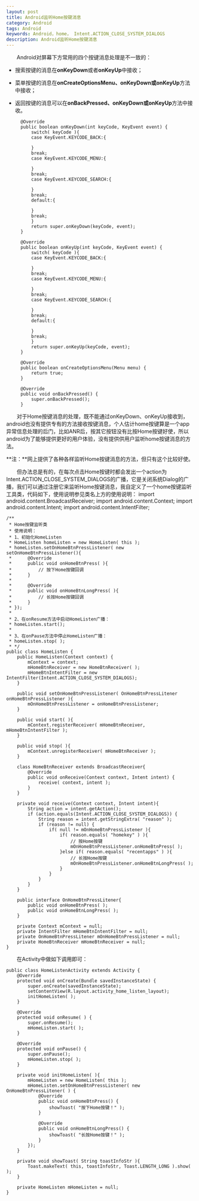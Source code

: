 ```yaml
---
layout: post
title: Android监听Home按键消息
category: Android
tags: Android
keywords: Android，home， Intent.ACTION_CLOSE_SYSTEM_DIALOGS
description: Android监听Home按键消息
---
```


&emsp;&emsp;Android对屏幕下方常用的四个按键消息处理是不一致的：

- 搜索按键的消息在**onKeyDown**或者**onKeyUp**中接收；
- 菜单按键的消息在**onCreateOptionsMenu、onKeyDown或onKeyUp**方法中接收；
- 返回按键的消息可以在**onBackPressed、onKeyDown或onKeyUp**方法中接收。
		
		@Override
	    public boolean onKeyDown(int keyCode, KeyEvent event) {
	    	switch( keyCode ){
	    	case KeyEvent.KEYCODE_BACK:{
	    		
	    	}
	    	break;
	    	case KeyEvent.KEYCODE_MENU:{
	    		
	    	}
	    	break;
	    	case KeyEvent.KEYCODE_SEARCH:{
	    		
	    	}
	    	break;
	    	default:{
	    		
	    	}
	    	break;
	    	}
	    	return super.onKeyDown(keyCode, event);
	    }
	    
	    @Override
	    public boolean onKeyUp(int keyCode, KeyEvent event) {
	    	switch( keyCode ){
	    	case KeyEvent.KEYCODE_BACK:{
	    		
	    	}
	    	break;
	    	case KeyEvent.KEYCODE_MENU:{
	    		
	    	}
	    	break;
	    	case KeyEvent.KEYCODE_SEARCH:{
	    		
	    	}
	    	break;
	    	default:{
	    		
	    	}
	    	break;
	    	}
	    	return super.onKeyUp(keyCode, event);
	    }
	    
	    @Override
		public boolean onCreateOptionsMenu(Menu menu) {
			return true;
		}
	    
	    @Override
	    public void onBackPressed() {
	    	super.onBackPressed();
	    }

&emsp;&emsp;对于Home按键消息的处理，既不能通过onKeyDown、onKeyUp接收到，android也没有提供专有的方法接收按键消息，个人估计home按键算是一个app异常信息处理的后门，比如ANR后，按其它按钮没有比按Home按键好使，所以android为了能够提供更好的用户体验，没有提供供用户监听home按键消息的方法。

**注：**网上提供了各种各样监听Home按键消息的方法，但只有这个比较好使。

&emsp;&emsp;但办法总是有的，在每次点击Home按键时都会发出一个action为Intent.ACTION_CLOSE_SYSTEM_DIALOGS的广播，它是关闭系统Dialog的广播，我们可以通过注册它来监听Home按键消息，我自定义了一个home按键监听工具类，代码如下，使用说明参见类名上方的使用说明：
	import android.content.BroadcastReceiver;
	import android.content.Context;
	import android.content.Intent;
	import android.content.IntentFilter;
	
	/**
	 * Home按键监听类
	 * 使用说明：
	 * 1、初始化HomeListen
	 * HomeListen homeListen = new HomeListen( this );
	 * homeListen.setOnHomeBtnPressListener( new setOnHomeBtnPressListener(){
	 * 		@Override
	 * 		public void onHomeBtnPress( ){
	 * 			// 按下Home按键回调
	 * 		}
	 * 		
	 * 		@Override
	 * 		public void onHomeBtnLongPress( ){
	 * 			// 长按Home按键回调
	 * 		}
	 * });
	 * 
	 * 2、在onResume方法中启动HomeListen广播：
	 * homeListen.start();
	 * 
	 * 3、在onPause方法中停止HomeListen广播：
	 * homeListen.stop( );
	 * */
	public class HomeListen {
		public HomeListen(Context context) {
			mContext = context;
			mHomeBtnReceiver = new HomeBtnReceiver( );
			mHomeBtnIntentFilter = new IntentFilter(Intent.ACTION_CLOSE_SYSTEM_DIALOGS);
		}
		
		public void setOnHomeBtnPressListener( OnHomeBtnPressLitener onHomeBtnPressListener ){
			mOnHomeBtnPressListener = onHomeBtnPressListener;
		}
		
		public void start( ){
			mContext.registerReceiver( mHomeBtnReceiver, mHomeBtnIntentFilter );
		}
		
		public void stop( ){
			mContext.unregisterReceiver( mHomeBtnReceiver );
		}
		
		class HomeBtnReceiver extends BroadcastReceiver{
			@Override
			public void onReceive(Context context, Intent intent) {
				receive( context, intent );
			}
		}
		
		private void receive(Context context, Intent intent){
			String action = intent.getAction();
			if (action.equals(Intent.ACTION_CLOSE_SYSTEM_DIALOGS)) {
				String reason = intent.getStringExtra( "reason" );
				if (reason != null) {
					if( null != mOnHomeBtnPressListener ){
						if( reason.equals( "homekey" ) ){
							// 按Home按键
							mOnHomeBtnPressListener.onHomeBtnPress( );
						}else if( reason.equals( "recentapps" ) ){
							// 长按Home按键
							mOnHomeBtnPressListener.onHomeBtnLongPress( );
						}
					}
				}
			}
		}
		
		public interface OnHomeBtnPressLitener{
			public void onHomeBtnPress( );
			public void onHomeBtnLongPress( );
		}
		
		private Context mContext = null;
		private IntentFilter mHomeBtnIntentFilter = null;
		private OnHomeBtnPressLitener mOnHomeBtnPressListener = null;
		private HomeBtnReceiver mHomeBtnReceiver = null;
	}

&emsp;&emsp;在Activity中做如下调用即可：

	public class HomeListenActivity extends Activity {
	    @Override  
	    protected void onCreate(Bundle savedInstanceState) {  
	        super.onCreate(savedInstanceState);  
	        setContentView(R.layout.activity_home_listen_layout);  
	        initHomeListen( );
	    }
	    
	    @Override
	    protected void onResume( ) {
	    	super.onResume();
	    	mHomeListen.start( );
	    }
	  
	    @Override  
	    protected void onPause() {  
	        super.onPause();
	        mHomeListen.stop( );
	    }
	    
	    private void initHomeListen( ){
	    	mHomeListen = new HomeListen( this );
	    	mHomeListen.setOnHomeBtnPressListener( new OnHomeBtnPressLitener( ) {
				@Override
				public void onHomeBtnPress() {
					showToast( "按下Home按键！" );
				}
				
				@Override
				public void onHomeBtnLongPress() {
					showToast( "长按Home按键！" );
				}
			});
	    }
	    
	    private void showToast( String toastInfoStr ){
	    	Toast.makeText( this, toastInfoStr, Toast.LENGTH_LONG ).show( );
	    }
	
	    private HomeListen mHomeListen = null;
	}